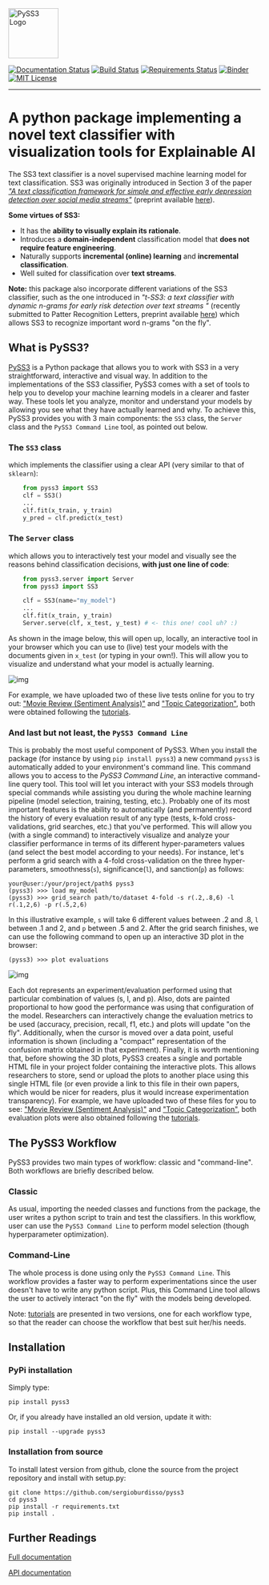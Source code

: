 <img src="https://raw.githubusercontent.com/sergioburdisso/pyss3/master/docs/_static/ss3_logo_banner.png" alt="PySS3 Logo" title="PySS3" height="100" />

[![Documentation Status](https://readthedocs.org/projects/pyss3/badge/?version=latest)](http://pyss3.readthedocs.io/en/latest/?badge=latest)
[![Build Status](https://travis-ci.org/sergioburdisso/pyss3.svg?branch=master)](https://travis-ci.org/sergioburdisso/pyss3)
[![Requirements Status](https://requires.io/github/sergioburdisso/pyss3/requirements.svg?branch=master)](https://requires.io/github/sergioburdisso/pyss3/requirements/?branch=master)
[![Binder](https://mybinder.org/badge_logo.svg)](https://mybinder.org/v2/gh/sergioburdisso/pyss3/master?filepath=examples)
[![MIT License][license-badge]][license]

---

# A python package implementing a novel text classifier with visualization tools for Explainable AI

The SS3 text classifier is a novel supervised machine learning model for text classification. SS3 was originally introduced in Section 3 of the paper _["A text classification framework for simple and effective early depression detection over social media streams"](https://dx.doi.org/10.1016/j.eswa.2019.05.023)_ (preprint available [here](https://arxiv.org/abs/1905.08772)).

**Some virtues of SS3:**

* It has the **ability to visually explain its rationale**.
* Introduces a **domain-independent** classification model that **does not require feature engineering**.
* Naturally supports **incremental (online) learning** and **incremental classification**.
* Well suited for classification over **text streams**.

**Note:** this package also incorporate different variations of the SS3 classifier, such as the one introduced in _"t-SS3: a text classifier with dynamic n-grams for early risk detection over text streams
"_ (recently submitted to Patter Recognition Letters, preprint available [here](https://arxiv.org/abs/1911.06147)) which allows SS3 to recognize important word n-grams "on the fly".

## What is PySS3?

[PySS3](https://github.com/sergioburdisso/pyss3) is a Python package that allows you to work with SS3 in a very straightforward, interactive and visual way. In addition to the implementations of the SS3 classifier, PySS3 comes with a set of tools to help you to develop your machine learning models in a clearer and faster way. These tools let you analyze, monitor and understand your models by allowing you see what they have actually learned and why. To achieve this, PySS3 provides you with 3  main components: the ``SS3`` class, the ``Server`` class and the ``PySS3 Command Line`` tool, as pointed out below.


### The `SS3` class

which implements the classifier using a clear API (very similar to that of `sklearn`):
````python
    from pyss3 import SS3
    clf = SS3()
    ...
    clf.fit(x_train, y_train)
    y_pred = clf.predict(x_test)
````

### The `Server` class

which allows you to interactively test your model and visually see the reasons behind classification decisions, **with just one line of code**:
```python
    from pyss3.server import Server
    from pyss3 import SS3

    clf = SS3(name="my_model")
    ...
    clf.fit(x_train, y_train)
    Server.serve(clf, x_test, y_test) # <- this one! cool uh? :)
```
As shown in the image below, this will open up, locally, an interactive tool in your browser which you can use to (live) test your models with the documents given in `x_test` (or typing in your own!). This will allow you to visualize and understand what your model is actually learning.

![img](https://raw.githubusercontent.com/sergioburdisso/pyss3/master/docs/_static/ss3_live_test.gif)

For example, we have uploaded two of these live tests online for you to try out: ["Movie Review (Sentiment Analysis)"](http://tworld.io/ss3/live_test_online/#30305) and ["Topic Categorization"](http://tworld.io/ss3/live_test_online/#30303), both were obtained following the [tutorials](https://pyss3.readthedocs.io/en/latest/#tutorials).

### And last but not least, the ``PySS3 Command Line``

This is probably the most useful component of PySS3. When you install the package (for instance by using `pip install pyss3`) a new command ``pyss3`` is automatically added to your environment's command line. This command allows you to access to the _PySS3 Command Line_, an interactive command-line query tool. This tool will let you interact with your SS3 models through special commands while assisting you during the whole machine learning pipeline (model selection, training, testing, etc.). Probably one of its most important features is the ability to automatically (and permanently) record the history of every evaluation result of any type (tests, k-fold cross-validations, grid searches, etc.) that you've performed. This will allow you (with a single command) to interactively visualize and analyze your classifier performance in terms of its different hyper-parameters values (and select the best model according to your needs). For instance, let's perform a grid search with a 4-fold cross-validation on the three hyper-parameters, smoothness(`s`), significance(`l`), and sanction(`p`) as follows:

```console
your@user:/your/project/path$ pyss3
(pyss3) >>> load my_model
(pyss3) >>> grid_search path/to/dataset 4-fold -s r(.2,.8,6) -l r(.1,2,6) -p r(.5,2,6)
```
In this illustrative example, `s` will take 6 different values between .2 and .8, `l` between .1 and 2, and `p` between .5 and 2. After the grid search finishes, we can use the following command to open up an interactive 3D plot in the browser:
```console
(pyss3) >>> plot evaluations
```
![img](https://raw.githubusercontent.com/sergioburdisso/pyss3/master/docs/_static/plot_evaluations.gif)

Each dot represents an experiment/evaluation performed using that particular combination of values (s, l, and p). Also, dots are painted proportional to how good the performance was using that configuration of the model. Researchers can interactively change the evaluation metrics to be used (accuracy, precision, recall, f1, etc.) and plots will update "on the fly". Additionally, when the cursor is moved over a data point, useful information is shown (including a "compact" representation of the confusion matrix obtained in that experiment). Finally, it is worth mentioning that, before showing the 3D plots, PySS3 creates a single and portable HTML file in your project folder containing the interactive plots. This allows researchers to store, send or upload the plots to another place using this single HTML file (or even provide a link to this file in their own papers, which would be nicer for readers, plus it would increase experimentation transparency). For example, we have uploaded two of these files for you to see: ["Movie Review (Sentiment Analysis)"](http://tworld.io/ss3/ss3_model_evaluation[movie_review_3grams].html) and ["Topic Categorization"](http://tworld.io/ss3/ss3_model_evaluation[topics_3grams].html), both evaluation plots were also obtained following the [tutorials](https://pyss3.readthedocs.io/en/latest/#tutorials).


## The PySS3 Workflow

PySS3 provides two main types of workflow: classic and "command-line". Both workflows are briefly described below.

### Classic

As usual, importing the needed classes and functions from the package, the user writes a python script to train and test the classifiers. In this workflow, user can use the `PySS3 Command Line` to perform model selection (though hyperparameter optimization). 

### Command-Line

The whole process is done using only the `PySS3 Command Line`. This workflow provides a faster way to perform experimentations since the user doesn't have to write any python script. Plus, this Command Line tool allows the user to actively interact  "on the fly" with the models being developed.


Note: [tutorials](https://pyss3.readthedocs.io/en/latest/#tutorials) are presented in two versions, one for each workflow type, so that the reader can choose the workflow that best suit her/his needs.


## Installation


### PyPi installation

Simply type:
```console
pip install pyss3
```
Or, if you already have installed an old version, update it with:
```console
pip install --upgrade pyss3
```


### Installation from source

To install latest version from github, clone the source from the project repository and install with setup.py:
```console
git clone https://github.com/sergioburdisso/pyss3
cd pyss3
pip install -r requirements.txt
pip install .
 ```

## Further Readings


[Full documentation](https://pyss3.readthedocs.io)

[API documentation](https://pyss3.readthedocs.io/en/latest/api/)


[license-badge]: https://img.shields.io/github/license/boyney123/performance-budgets.svg
[license]: LICENSE.txt